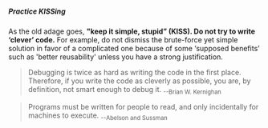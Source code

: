 <div id="title">

##### Practice KISSing

</div>

<div id="body">

As the old adage goes, **"keep it simple, stupid” (KISS).  Do not try to write ‘clever’ code.** For example, do not dismiss the brute-force yet simple solution in favor of a complicated one because of some ‘supposed benefits’ such as 'better reusability' unless you have a strong justification.

> Debugging is twice as hard as writing the code in the first place. Therefore, if you write the code as cleverly as possible, you are, by definition, not smart enough to debug it. <sub>--Brian W. Kernighan </sub>

> Programs must be written for people to read, and only incidentally for machines to execute. <sub>--Abelson and Sussman</sub>

</div>

<div id="extras">
</div>
